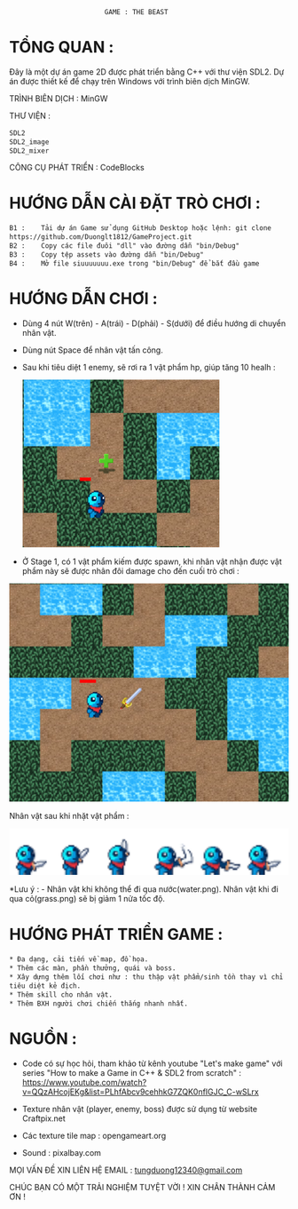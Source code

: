 							GAME : THE BEAST


# TỔNG QUAN : 

Đây là một dự án game 2D được phát triển bằng C++ với thư viện SDL2. Dự án được thiết kế để chạy trên Windows với trình biên dịch MinGW.


TRÌNH BIÊN DỊCH : MinGW


THƯ VIỆN :

	SDL2
	SDL2_image
	SDL2_mixer
 

CÔNG CỤ PHÁT TRIỂN : CodeBlocks


# HƯỚNG DẪN CÀI ĐẶT TRÒ CHƠI :

	B1 : 	Tải dự án Game sử dụng GitHub Desktop hoặc lệnh: git clone https://github.com/Duonglt1812/GameProject.git
	B2 :	Copy các file đuôi "dll" vào đường dẫn "bin/Debug"
 	B3 :	Copy tệp assets vào đường dẫn "bin/Debug"
  	B4 : 	Mở file siuuuuuuu.exe trong "bin/Debug" để bắt đầu game


# HƯỚNG DẪN CHƠI : 

- Dùng 4 nút W(trên) - A(trái) - D(phải) - S(dưới) để điều hướng di chuyển nhân vật.
  
- Dùng nút Space để nhân vật tấn công.
  
- Sau khi tiêu diệt 1 enemy, sẽ rơi ra 1 vật phẩm hp, giúp tăng 10 healh :
  
  ![Health](assets/show_hp.png)
  

- Ở Stage 1, có 1 vật phẩm kiếm được spawn, khi nhân vật nhận được vật phẩm này sẽ được nhân đôi damage cho đến cuối trò chơi :
  
![Sword](assets/show_sword.png)

Nhân vật sau khi nhặt vật phẩm : 

![Player](/bin/Debug/assets/show_player.png)


  *Lưu ý :
  		 - Nhân vật khi không thể đi qua nước(water.png).  Nhân vật khi đi qua cỏ(grass.png) sẽ bị giảm 1 nửa tốc độ. 

# HƯỚNG PHÁT TRIỂN GAME : 

	* Đa dạng, cải tiến về map, đồ họa.
 	* Thêm các màn, phần thưởng, quái và boss.
  	* Xây dựng thêm lối chơi như : thu thập vật phẩm/sinh tồn thay vì chỉ tiêu diệt kẻ địch.
   	* Thêm skill cho nhân vật. 
    * Thêm BXH người chơi chiến thắng nhanh nhất.
      

# NGUỒN : 

- Code có sự học hỏi, tham khảo từ kênh youtube "Let's make game" với series "How to make a Game in C++ & SDL2 from scratch" : https://www.youtube.com/watch?v=QQzAHcojEKg&list=PLhfAbcv9cehhkG7ZQK0nfIGJC_C-wSLrx
  
- Texture nhân vật (player, enemy, boss) được sử dụng từ website Craftpix.net
  
- Các texture tile map : opengameart.org
  	
- Sound : pixalbay.com
		


MỌI VẤN ĐỀ XIN LIÊN HỆ EMAIL : tungduong12340@gmail.com


CHÚC BẠN CÓ MỘT TRẢI NGHIỆM TUYỆT VỜI ! XIN CHÂN THÀNH CẢM ƠN !
